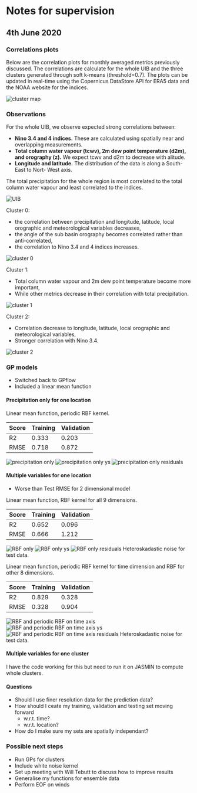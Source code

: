 # Notes for supervision

## 4th June 2020

### Correlations plots

Below are the correlation plots for monthly averaged metrics previously discussed. The correlations are calculate for the whole UIB and the three clusters generated through soft k-means (threshold=0.7). The plots can be updated in real-time using the Copernicus DataStore API for ERA5 data and the NOAA website for the indices.

![cluster map](https://dl.dropboxusercontent.com/s/g73pq99q4w9rw5z/Screenshot%202020-06-01%20at%2023.17.34.png?dl=0)

### Observations

For the whole UIB, we observe expected strong correlations between:

* __Nino 3.4 and 4 indices.__ These are calculated using spatially near and overlapping measurements.
* __Total column water vapour (tcwv), 2m dew point temperature (d2m), and orography (z).__ We expect tcwv and d2m to decrease with alitude.
* __Longitude and latitude.__ The distribution of the data is along a South-East to Nort- West axis.

The total precipitation for the whole region is most correlated to the total column water vapour and least correlated to the indices.

![UIB](https://dl.dropboxusercontent.com/s/2plz0hyedfl345x/Screenshot%202020-05-29%20at%2017.12.54.png?dl=0)

Cluster 0:

* the correlation between precipitation and longitude, latitude, local orographic and meteorological variables decreases,
* the angle of the sub basin orography becomes correlated rather than anti-correlated,
* the correlation to Nino 3.4 and 4 indices increases.

![cluster 0](https://dl.dropboxusercontent.com/s/a3dxtxkf3q0qvty/Screenshot%202020-05-29%20at%2017.13.04.png?dl=0)

Cluster 1:

* Total column water vapour and 2m dew point temperature become more important,
* While other metrics decrease in their correlation with total precipitation.

![cluster 1](https://dl.dropboxusercontent.com/s/az6v41ipjom3vzn/Screenshot%202020-05-29%20at%2017.13.39.png?dl=0)

Cluster 2:

* Correlation decrease to longitude, latitude, local orographic and meteorological variables,
* Stronger correlation with Nino 3.4.

![cluster 2](https://dl.dropboxusercontent.com/s/sjiwmtl1fj714ig/Screenshot%202020-05-29%20at%2017.13.51.png?dl=0)

### GP models

* Switched back to GPflow
* Included a linear mean function

#### Precipitation only for one location

Linear mean function, periodic RBF kernel.

| Score | Training | Validation |
| ----- | ---------| ---------- |
| R2    | 0.333    | 0.203      |
| RMSE  | 0.718    | 0.872      |

![precipitation only](https://dl.dropboxusercontent.com/s/vjv7ht6w3yf6cr2/Screenshot%202020-05-31%20at%2019.07.32.png?dl=0)
![precipitation only ys](https://dl.dropboxusercontent.com/s/gzhol52i85k8l75/Screenshot%202020-06-04%20at%2001.27.45.png?dl=0)
![precipitation only residuals](https://dl.dropboxusercontent.com/s/vhv851poxh2i0cg/Screenshot%202020-06-04%20at%2001.30.56.png?dl=0)

#### Multiple variables for one location

* Worse than Test RMSE for 2 dimensional model

Linear mean function, RBF kernel for all 9 dimensions.

| Score | Training | Validation |
| ----- | ---------| ---------- |
| R2    | 0.652    | 0.096      |
| RMSE  | 0.666    | 1.212      |

![RBF only](https://dl.dropboxusercontent.com/s/i6geypj4e5lmiln/Screenshot%202020-06-01%20at%2021.43.25.png?dl=0)
![RBF only ys](https://dl.dropboxusercontent.com/s//ov5gnvlp62w1gn3/Screenshot%202020-06-04%20at%2001.33.28.png?dl=0)
![RBF only residuals](https://dl.dropboxusercontent.com/s/enrmf7m0cn8te81/Screenshot%202020-06-04%20at%2001.34.14.png?dl=0)
Heteroskadastic noise for test data.

Linear mean function, periodic RBF kernel for time dimension and RBF for other 8 dimensions.

| Score | Training | Validation |
| ----- | ---------| ---------- |
| R2    | 0.829    | 0.328      |
| RMSE  | 0.328    | 0.904      |

![RBF and periodic RBF on time axis](https://dl.dropboxusercontent.com/s/ohayaq75i48kam4/Screenshot%202020-06-01%20at%2022.34.32.png?dl=0)
![RBF and periodic RBF on time axis ys](https://dl.dropboxusercontent.com/s/id4cb01h578v7ft/Screenshot%202020-06-04%20at%2001.38.45.png?dl=0)
![RBF and periodic RBF on time axis residuals](https://dl.dropboxusercontent.com/s/hze2b7h8mwto4ou/Screenshot%202020-06-04%20at%2001.37.20.png?dl=0)
Heteroskadastic noise for test data.

#### Multiple variables for one cluster

I have the code working for this but need to run it on JASMIN to compute whole clusters.

#### Questions

* Should I use finer resolution data for the prediction data?
* How should I ceate my training, validation and testing set moving forward
  * w.r.t. time?
  * w.r.t. location?
* How do I make sure my sets are spatially independant?

### Possible next steps

* Run GPs for clusters
* Include white noise kernel
* Set up meeting with Will Tebutt to discuss how to improve results
* Generalise my functions for ensemble data
* Perform EOF on winds
